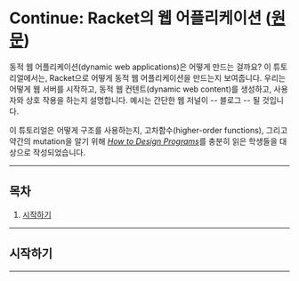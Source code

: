 # Continue: Racket의 웹 어플리케이션 ([원문](https://docs.racket-lang.org/continue/index.html))

동적 웹 어플리케이션(dynamic web applications)은 어떻게 만드는 걸까요? 이 튜토리얼에서는, Racket으로 어떻게 동적 웹 어플리케이션을 만드는지 보여줍니다. 우리는 어떻게 웹 서버를 시작하고, 동적 웹 컨텐트(dynamic web content)를 생성하고, 사용자와 상호 작용을 하는지 설명합니다. 예시는 간단한 웹 저널이 -- 블로그 -- 될 것입니다.

이 튜토리얼은 어떻게 구조를 사용하는지, 고차함수(higher-order functions), 그리고 약간의 mutation을 알기 위해 <em><a href="http://htdp.org/">How to Design Programs</a></em>를 충분히 읽은 학생들을 대상으로 작성되었습니다.

---

## 목차
1. [시작하기](#시작하기)

---

## 시작하기

---
